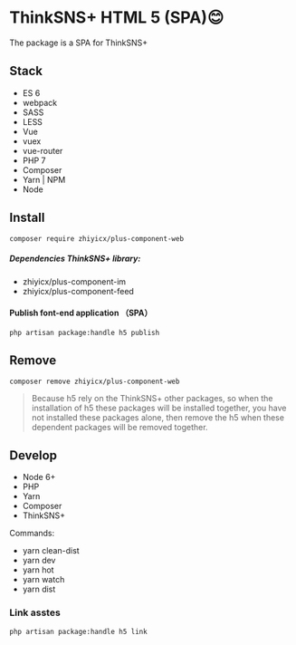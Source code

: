 # ThinkSNS+ HTML 5 (SPA)😊

The package is a SPA for ThinkSNS+

## Stack

- ES 6
- webpack
- SASS
- LESS
- Vue
- vuex
- vue-router
- PHP 7
- Composer
- Yarn | NPM
- Node

## Install

```shell
composer require zhiyicx/plus-component-web
```

##### Dependencies ThinkSNS+ library:

- zhiyicx/plus-component-im
- zhiyicx/plus-component-feed

#### Publish font-end application （SPA）

```shell
php artisan package:handle h5 publish
```

## Remove

```shell
composer remove zhiyicx/plus-component-web
```

> Because h5 rely on the ThinkSNS+ other packages, so when the installation of h5 these packages will be installed together, you have not installed these packages alone, then remove the h5 when these dependent packages will be removed together.

## Develop

 - Node 6+
 - PHP
 - Yarn
 - Composer
 - ThinkSNS+

Commands:

- yarn clean-dist
- yarn dev
- yarn hot
- yarn watch
- yarn dist

### Link asstes

```shell
php artisan package:handle h5 link
```
